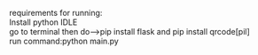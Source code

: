 requirements for running:
<br>
Install python IDLE<br>
go to terminal then do-->pip install flask
and pip install qrcode[pil]<br>
run command:python main.py

